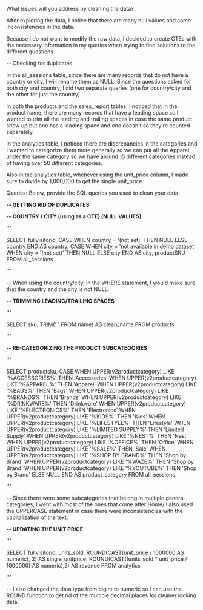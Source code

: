 What issues will you address by cleaning the data?

After exploring the data, I notice that there are many null values and some inconsistencies in the data.

Because I do not want to modify the raw data, I decided to create CTEs with the necessary information in my queries when trying to find solutions to the different questions.

-- Checking for duplicates

In the all_sessions table, since there are many records that do not have a country or city, I will rename them as NULL.
Since the questions asked for both city and country, I did two separate queries (one for country/city and the other for just the country).

In both the products and the sales_report tables, I noticed that in the product name, there are many records that have a leading space so I wanted to trim all the leading and trailing spaces in case the same product show up but one has a leading space and one doesn't so they're counted separately.

In the analytics table, I noticed there are discrepancies in the categories and I wanted to categorize them more generally so we can put all the Apparel under the same category so we have around 15 different categories instead of having over 50 different categories.

Also in the analytics table, whenever using the unit_price column, I made sure to divide by 1,000,000 to get the single unit_price.


Queries:
Below, provide the SQL queries you used to clean your data.

**-- GETTING RID OF DUPLICATES**



**-- COUNTRY / CITY (using as a CTE) (NULL VALUES)**

'''

SELECT
	fullvisitorid,
	CASE WHEN country = '(not set)' 
 	THEN NULL
	ELSE country
	END AS country, 
	CASE 
 	WHEN city = 'not available in demo dataset' 
 	WHEN city = '(not set)' 
	THEN NULL
	ELSE city
	END AS city, 
	productSKU
 FROM all_sessions
 
'''

-- When using the country/city, in the WHERE statement, I would make sure that the country and the city is not NULL.

**-- TRIMMING LEADING/TRAILING SPACES**

'''

SELECT
	sku,
	TRIM(' ' FROM name) AS clean_name
FROM products

'''

**-- RE-CATEGORIZING THE PRODUCT SUBCATEGORIES**

'''

SELECT 
	productsku, 
	CASE 
	WHEN UPPER(v2productcategory) LIKE '%ACCESSORIES%' THEN 'Accessories'
	WHEN UPPER(v2productcategory) LIKE '%APPAREL%' THEN 'Apparel'
	WHEN UPPER(v2productcategory) LIKE '%BAGS%' THEN 'Bags'
	WHEN UPPER(v2productcategory) LIKE '%BRANDS%' THEN 'Brands'
	WHEN UPPER(v2productcategory) LIKE '%DRINKWARE%' THEN 'Drinkware'
	WHEN UPPER(v2productcategory) LIKE '%ELECTRONICS%' THEN 'Electronics'
	WHEN UPPER(v2productcategory) LIKE '%KIDS%' THEN 'Kids'
	WHEN UPPER(v2productcategory) LIKE '%LIFESTYLE%' THEN 'Lifestyle'
	WHEN UPPER(v2productcategory) LIKE '%LIMITED SUPPLY%' THEN 'Limited Supply'
	WHEN UPPER(v2productcategory) LIKE '%NEST%' THEN 'Nest'
	WHEN UPPER(v2productcategory) LIKE '%OFFICE%' THEN 'Office'
	WHEN UPPER(v2productcategory) LIKE '%SALE%' THEN 'Sale'
	WHEN UPPER(v2productcategory) LIKE '%SHOP BY BRAND%' THEN 'Shop by Brand'
	WHEN UPPER(v2productcategory) LIKE '%WAZE%' THEN 'Shop by Brand'
	WHEN UPPER(v2productcategory) LIKE '%YOUTUBE%' THEN 'Shop by Brand'
	ELSE NULL
	END AS product_category
FROM all_sessions

'''

-- Since there were some subcategories that belong in multiple general categories, I went with most of the ones that come after Home/
I also used the UPPERCASE statement in case there were inconsistencies with the capitalization of the text.

**-- UPDATING THE UNIT PRICE**

'''

SELECT 
	fullvisitorid, 
	units_sold, 
	ROUND(CAST(unit_price / 1000000 AS numeric), 2) AS single_unitprice, 
	ROUND(CAST((units_sold * unit_price / 1000000) AS numeric),2) AS revenue
FROM analytics

'''

-- I also changed the data type from bigint to numeric so I can use the ROUND function to get rid of the multiple decimal places for cleaner looking data.
